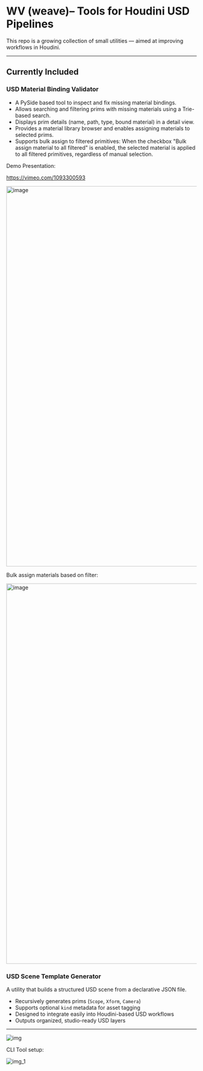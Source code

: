 # WV (weave)– Tools for Houdini USD Pipelines

This repo is a growing collection of small utilities — aimed at improving workflows in Houdini.

---

## Currently Included

### USD Material Binding Validator
- A PySide based tool to inspect and fix missing material bindings.
- Allows searching and filtering prims with missing materials using a Trie-based search. 
- Displays prim details (name, path, type, bound material) in a detail view.
- Provides a material library browser and enables assigning materials to selected prims.
- Supports bulk assign to filtered primitives:
When the checkbox "Bulk assign material to all filtered" is enabled, the selected material
is applied to all filtered primitives, regardless of manual selection.

Demo Presentation:

https://vimeo.com/1093300593

<img width="1004" alt="image" src="https://github.com/user-attachments/assets/b939f8f4-fb51-4b10-80f2-8a63207afc13" />

Bulk assign materials based on filter:

<img width="1004" alt="image" src="https://github.com/user-attachments/assets/71d5c16f-1add-4b82-9422-17da12a0b8db" />

### USD Scene Template Generator

A utility that builds a structured USD scene from a declarative JSON file.

- Recursively generates prims (`Scope`, `Xform`, `Camera`)
- Supports optional `kind` metadata for asset tagging
- Designed to integrate easily into Houdini-based USD workflows
- Outputs organized, studio-ready USD layers

---
![img](https://github.com/user-attachments/assets/3e19a7f1-b01f-4d68-b9ad-1390bab2483b)


CLI Tool setup:

![img_1](https://github.com/user-attachments/assets/b176824c-6a91-4958-8b33-cce8558cc9cb)




